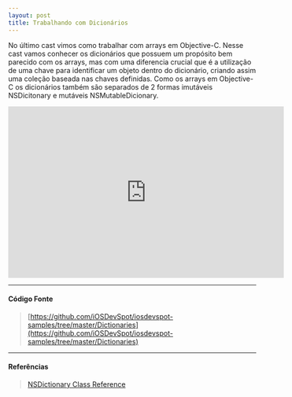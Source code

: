 ```yaml
---
layout: post
title: Trabalhando com Dicionários
---
```


No último cast vimos como trabalhar com arrays em Objective-C. Nesse cast vamos conhecer os dicionários que possuem um propósito bem parecido com os arrays, mas com uma diferencia crucial que é a utilização de uma chave para identificar um objeto dentro do dicionário, criando assim uma coleção baseada nas chaves definidas. Como os arrays em Objective-C os dicionários também são separados de 2 formas imutáveis NSDicitonary e mutáveis NSMutableDicionary.

<div class="videoWrapper">
 <iframe src="http://player.vimeo.com/video/53482750" width="560" height="349" frameborder="0" webkitAllowFullScreen mozallowfullscreen allowFullScreen></iframe>
</div>

---

#### Código Fonte

> [https://github.com/iOSDevSpot/iosdevspot-samples/tree/master/Dictionaries](https://github.com/iOSDevSpot/iosdevspot-samples/tree/master/Dictionaries)

---

#### Referências

> [NSDictionary Class Reference](https://developer.apple.com/library/mac/#documentation/Cocoa/Reference/Foundation/Classes/NSDictionary_Class/Reference/Reference.html)
